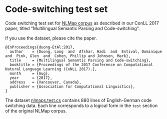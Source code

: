 # Code-switching test set
Code switching test set for [NLMap corpus](http://www.cl.uni-heidelberg.de/statnlpgroup/nlmaps/) as described in our ConLL 2017 paper, titled "Multilingual Semantic Parsing and Code-switching". 

If you use the dataset, please cite the paper. 
```
@InProceedings{duong-EtAl:2017,
  author    = {Duong, Long  and  Afshar, Hadi  and  Estival, Dominique and  Pink, Glen  and  Cohen, Phillip and Johnson, Mark},
  title     = {Multilingual Semantic Parsing and Code-switching},
  booktitle = {Proceedings of the 2017 Conference on Computational Natural Language Learning (CoNLL 2017).},
  month     = {Aug},
  year      = {2017},
  address   = {Vancouver, Canada},
  publisher = {Association for Computational Linguistics},
}
```

The dataset [nlmaps.test.cs](https://github.com/vbtagitlab/code-switching/blob/master/nlmaps.test.cs) contains 880 lines of English-German code switching data. 
Each line corresponds to a logical form in the `test` section of the original NLMap corpus. 
